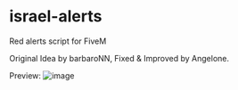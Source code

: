 # israel-alerts
Red alerts script for FiveM

Original Idea by barbaroNN, Fixed & Improved by Angelone.

Preview:
![image](https://github.com/user-attachments/assets/fcff08df-e38e-4a79-9889-73c914c2976a)
